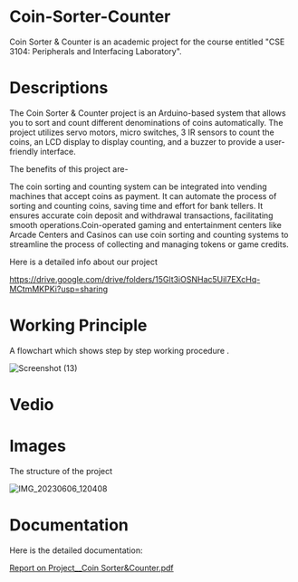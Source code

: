 # Coin-Sorter-Counter
Coin Sorter &amp; Counter is an academic project for the course entitled "CSE 3104: Peripherals and Interfacing Laboratory". 

# Descriptions
The Coin Sorter & Counter project is an Arduino-based system that allows you to sort and count different denominations of coins automatically. The project utilizes servo motors, micro switches,  3 IR sensors to count the coins, an LCD display to display counting, and a buzzer to provide a user-friendly interface.

The benefits of  this project are- 

The coin sorting and counting system  can be integrated into vending machines that accept coins as payment. It can automate the process of sorting and counting coins, saving time and effort for bank tellers. It ensures accurate coin deposit and withdrawal transactions, facilitating smooth operations.Coin-operated gaming and entertainment centers like Arcade Centers and Casinos can use coin sorting and counting systems to streamline the process of collecting and managing tokens or game credits.

Here is a detailed info about our project

https://drive.google.com/drive/folders/15Glt3iOSNHac5Uil7EXcHq-MCtmMKPKi?usp=sharing

# Working Principle

A flowchart which shows step by step working procedure .

![Screenshot (13)](https://github.com/ashfaq099/Coin-Sorter-Counter/assets/126937098/b56b01c1-c775-4395-81e3-b21d28f58f13)

# Vedio



# Images

The structure of the project 

![IMG_20230606_120408](https://github.com/ashfaq099/Coin-Sorter-Counter/assets/126937098/26f93ba9-260b-45f0-9b01-16e1223f3975)

# Documentation 

Here is the detailed documentation:

[Report on Project__Coin Sorter&Counter.pdf](https://github.com/ashfaq099/Coin-Sorter-Counter/files/11767125/Report.on.Project__Coin.Sorter.Counter.pdf)
